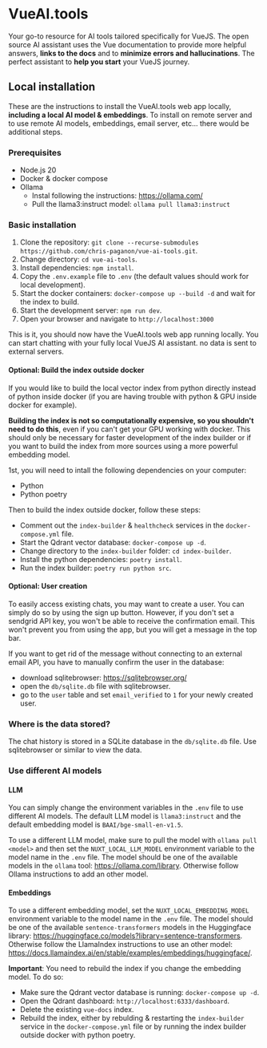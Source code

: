 # VueAI.tools
Your go-to resource for AI tools tailored specifically for VueJS. The open source AI assistant uses the Vue documentation to provide more helpful answers, **links to the docs** and to **minimize errors and hallucinations**. The perfect assistant to **help you start** your VueJS journey.

## Local installation
These are the instructions to install the VueAI.tools web app locally, **including a local AI model & embeddings**. To install on remote server and to use remote AI models, embeddings, email server, etc... there would be additional steps.

### Prerequisites
- Node.js 20
- Docker & docker compose
- Ollama
    - Instal following the instructions: https://ollama.com/
    - Pull the llama3:instruct model: `ollama pull llama3:instruct`

### Basic installation
1. Clone the repository: `git clone --recurse-submodules https://github.com/chris-paganon/vue-ai-tools.git`.
2. Change directory: `cd vue-ai-tools`.
3. Install dependencies: `npm install`.
4. Copy the `.env.example` file to `.env` (the default values should work for local development).
5. Start the docker containers: `docker-compose up --build -d` and wait for the index to build.
6. Start the development server: `npm run dev`.
7. Open your browser and navigate to `http://localhost:3000`

This is it, you should now have the VueAI.tools web app running locally. You can start chatting with your fully local VueJS AI assistant. no data is sent to external servers.

#### Optional: Build the index outside docker
If you would like to build the local vector index from python directly instead of python inside docker (if you are having trouble with python & GPU inside docker for example).

**Building the index is not so computationally expensive, so you shouldn't need to do this**, even if you can't get your GPU working with docker. This should only be necessary for faster development of the index builder or if you want to build the index from more sources using a more powerful embedding model.

1st, you will need to intall the following dependencies on your computer:
- Python
- Python poetry

Then to build the index outside docker, follow these steps:
- Comment out the `index-builder` & `healthcheck` services in the `docker-compose.yml` file.
- Start the Qdrant vector database: `docker-compose up -d`.
- Change directory to the `index-builder` folder: `cd index-builder`.
- Install the python dependencies: `poetry install`.
- Run the index builder: `poetry run python src`.

#### Optional: User creation
To easily access existing chats, you may want to create a user. You can simply do so by using the sign up button. However, if you don't set a sendgrid API key, you won't be able to receive the confirmation email. This won't prevent you from using the app, but you will get a message in the top bar. 

If you want to get rid of the message without connecting to an external email API, you have to manually confirm the user in the database:
- download sqlitebrowser: https://sqlitebrowser.org/
- open the `db/sqlite.db` file with sqlitebrowser.
- go to the `user` table and set `email_verified` to `1` for your newly created user.

### Where is the data stored?
The chat history is stored in a SQLite database in the `db/sqlite.db` file. Use sqlitebrowser or similar to view the data.

### Use different AI models

#### LLM
You can simply change the environment variables in the `.env` file to use different AI models. The default LLM model is `llama3:instruct` and the default embedding model is `BAAI/bge-small-en-v1.5`.

To use a different LLM model, make sure to pull the model with `ollama pull <model>` and then set the `NUXT_LOCAL_LLM_MODEL` environment variable to the model name in the `.env` file. The model should be one of the available models in the `ollama` tool: https://ollama.com/library. Otherwise follow Ollama instructions to add an other model.

#### Embeddings
To use a different embedding model, set the `NUXT_LOCAL_EMBEDDING_MODEL` environment variable to the model name in the `.env` file. The model should be one of the available `sentence-transformers` models in the Huggingface library: https://huggingface.co/models?library=sentence-transformers. Otherwise follow the LlamaIndex instructions to use an other model: https://docs.llamaindex.ai/en/stable/examples/embeddings/huggingface/.

**Important**: You need to rebuild the index if you change the embedding model. To do so:
- Make sure the Qdrant vector database is running: `docker-compose up -d`.
- Open the Qdrant dashboard: `http://localhost:6333/dashboard`.
- Delete the existing `vue-docs` index.
- Rebuild the index, either by rebulding & restarting the `index-builder` service in the `docker-compose.yml` file or by running the index builder outside docker with python poetry.